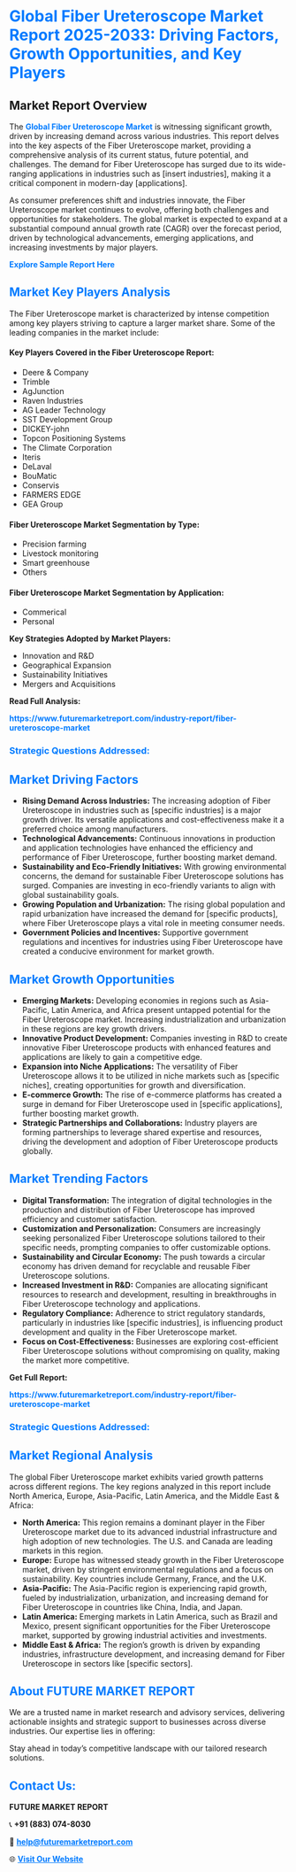 <h1 style="color: #007BFF;">Global Fiber Ureteroscope Market Report 2025-2033: Driving Factors, Growth Opportunities, and Key Players</h1>

<section id="overview">
<h2>Market Report Overview</h2>
<p>The <a href="https://www.futuremarketreport.com/industry-report/fiber-ureteroscope-market" style="color: #007BFF; text-decoration: none;"><strong>Global Fiber Ureteroscope Market</strong></a> is witnessing significant growth, driven by increasing demand across various industries. This report delves into the key aspects of the Fiber Ureteroscope market, providing a comprehensive analysis of its current status, future potential, and challenges. The demand for Fiber Ureteroscope has surged due to its wide-ranging applications in industries such as [insert industries], making it a critical component in modern-day [applications].</p>
<p>As consumer preferences shift and industries innovate, the Fiber Ureteroscope market continues to evolve, offering both challenges and opportunities for stakeholders. The global market is expected to expand at a substantial compound annual growth rate (CAGR) over the forecast period, driven by technological advancements, emerging applications, and increasing investments by major players.</p>
</section>

<section id="overview">
<p><a href="https://www.futuremarketreport.com/request-sample/reportId=33513" style="color: #007BFF; text-decoration: none;"><strong>Explore Sample Report Here</strong></a></p>
</section>

<section id="key-players">
<h2 style="color: #007BFF;">Market Key Players Analysis</h2>
<p>The Fiber Ureteroscope market is characterized by intense competition among key players striving to capture a larger market share. Some of the leading companies in the market include:</p>
<h4>Key Players Covered in the Fiber Ureteroscope Report:</h4>
<ul><li>Deere &amp; Company</li><li>Trimble</li><li>AgJunction</li><li>Raven Industries</li><li>AG Leader Technology</li><li>SST Development Group</li><li>DICKEY-john</li><li>Topcon Positioning Systems</li><li>The Climate Corporation</li><li>Iteris</li><li>DeLaval</li><li>BouMatic</li><li>Conservis</li><li>FARMERS EDGE</li><li>GEA Group</li></ul>
<h4>Fiber Ureteroscope Market Segmentation by Type:</h4>
<ul><li>Precision farming</li><li>Livestock monitoring</li><li>Smart greenhouse</li><li>Others</li></ul>

<h4>Fiber Ureteroscope Market Segmentation by Application:</h4>
<ul><li>Commerical</li><li>Personal</li></ul>
<p><strong>Key Strategies Adopted by Market Players:</strong></p>
<ul>
<li>Innovation and R&D</li>
<li>Geographical Expansion</li>
<li>Sustainability Initiatives</li>
<li>Mergers and Acquisitions</li>
</ul>
</section>

<section>
<p><strong>Read Full Analysis: </strong></p><a href="https://www.futuremarketreport.com/industry-report/fiber-ureteroscope-market" style="color: #007BFF; text-decoration: none;"><strong>https://www.futuremarketreport.com/industry-report/fiber-ureteroscope-market</strong></a>
<h3 style="color: #007BFF;">Strategic Questions Addressed:</h3>
</section>

<section id="driving-factors">
<h2 style="color: #007BFF;">Market Driving Factors</h2>
<ul>
<li><strong>Rising Demand Across Industries:</strong> The increasing adoption of Fiber Ureteroscope in industries such as [specific industries] is a major growth driver. Its versatile applications and cost-effectiveness make it a preferred choice among manufacturers.</li>
<li><strong>Technological Advancements:</strong> Continuous innovations in production and application technologies have enhanced the efficiency and performance of Fiber Ureteroscope, further boosting market demand.</li>
<li><strong>Sustainability and Eco-Friendly Initiatives:</strong> With growing environmental concerns, the demand for sustainable Fiber Ureteroscope solutions has surged. Companies are investing in eco-friendly variants to align with global sustainability goals.</li>
<li><strong>Growing Population and Urbanization:</strong> The rising global population and rapid urbanization have increased the demand for [specific products], where Fiber Ureteroscope plays a vital role in meeting consumer needs.</li>
<li><strong>Government Policies and Incentives:</strong> Supportive government regulations and incentives for industries using Fiber Ureteroscope have created a conducive environment for market growth.</li>
</ul>
</section>

<section id="growth-opportunities">
<h2 style="color: #007BFF;">Market Growth Opportunities</h2>
<ul>
<li><strong>Emerging Markets:</strong> Developing economies in regions such as Asia-Pacific, Latin America, and Africa present untapped potential for the Fiber Ureteroscope market. Increasing industrialization and urbanization in these regions are key growth drivers.</li>
<li><strong>Innovative Product Development:</strong> Companies investing in R&D to create innovative Fiber Ureteroscope products with enhanced features and applications are likely to gain a competitive edge.</li>
<li><strong>Expansion into Niche Applications:</strong> The versatility of Fiber Ureteroscope allows it to be utilized in niche markets such as [specific niches], creating opportunities for growth and diversification.</li>
<li><strong>E-commerce Growth:</strong> The rise of e-commerce platforms has created a surge in demand for Fiber Ureteroscope used in [specific applications], further boosting market growth.</li>
<li><strong>Strategic Partnerships and Collaborations:</strong> Industry players are forming partnerships to leverage shared expertise and resources, driving the development and adoption of Fiber Ureteroscope products globally.</li>
</ul>
</section>

<section id="trending-factors">
<h2 style="color: #007BFF;">Market Trending Factors</h2>
<ul>
<li><strong>Digital Transformation:</strong> The integration of digital technologies in the production and distribution of Fiber Ureteroscope has improved efficiency and customer satisfaction.</li>
<li><strong>Customization and Personalization:</strong> Consumers are increasingly seeking personalized Fiber Ureteroscope solutions tailored to their specific needs, prompting companies to offer customizable options.</li>
<li><strong>Sustainability and Circular Economy:</strong> The push towards a circular economy has driven demand for recyclable and reusable Fiber Ureteroscope solutions.</li>
<li><strong>Increased Investment in R&D:</strong> Companies are allocating significant resources to research and development, resulting in breakthroughs in Fiber Ureteroscope technology and applications.</li>
<li><strong>Regulatory Compliance:</strong> Adherence to strict regulatory standards, particularly in industries like [specific industries], is influencing product development and quality in the Fiber Ureteroscope market.</li>
<li><strong>Focus on Cost-Effectiveness:</strong> Businesses are exploring cost-efficient Fiber Ureteroscope solutions without compromising on quality, making the market more competitive.</li>
</ul>
</section>

<section>
<p><strong>Get Full Report: </strong></p><a href="https://www.futuremarketreport.com/industry-report/fiber-ureteroscope-market" style="color: #007BFF; text-decoration: none;"><strong>https://www.futuremarketreport.com/industry-report/fiber-ureteroscope-market</strong></a>
<h3 style="color: #007BFF;">Strategic Questions Addressed:</h3>
</section>


<section id="regional-analysis">
<h2 style="color: #007BFF;">Market Regional Analysis</h2>
<p>The global Fiber Ureteroscope market exhibits varied growth patterns across different regions. The key regions analyzed in this report include North America, Europe, Asia-Pacific, Latin America, and the Middle East & Africa:</p>
<ul>
<li><strong>North America:</strong> This region remains a dominant player in the Fiber Ureteroscope market due to its advanced industrial infrastructure and high adoption of new technologies. The U.S. and Canada are leading markets in this region.</li>
<li><strong>Europe:</strong> Europe has witnessed steady growth in the Fiber Ureteroscope market, driven by stringent environmental regulations and a focus on sustainability. Key countries include Germany, France, and the U.K.</li>
<li><strong>Asia-Pacific:</strong> The Asia-Pacific region is experiencing rapid growth, fueled by industrialization, urbanization, and increasing demand for Fiber Ureteroscope in countries like China, India, and Japan.</li>
<li><strong>Latin America:</strong> Emerging markets in Latin America, such as Brazil and Mexico, present significant opportunities for the Fiber Ureteroscope market, supported by growing industrial activities and investments.</li>
<li><strong>Middle East & Africa:</strong> The region’s growth is driven by expanding industries, infrastructure development, and increasing demand for Fiber Ureteroscope in sectors like [specific sectors].</li>
</ul>
</section>

<footer>
<h2 style="color: #007BFF;">About FUTURE MARKET REPORT</h2>
<p>We are a trusted name in market research and advisory services, delivering actionable insights and strategic support to businesses across diverse industries. Our expertise lies in offering:</p>

<p>Stay ahead in today’s competitive landscape with our tailored research solutions.</p>

<h2 style="color: #007BFF;">Contact Us:</h2>
<p><strong>FUTURE MARKET REPORT</strong></p>
<p>📞 <strong>+91 (883) 074-8030</strong></p>
<p>📧 <strong><a href="mailto:help@futuremarketreport.com" style="color: #007BFF;">help@futuremarketreport.com</a></strong></p>
<p>🌐 <strong><a href="https://www.futuremarketreport.com/" style="color: #007BFF;">Visit Our Website</a></strong></p>
</footer>